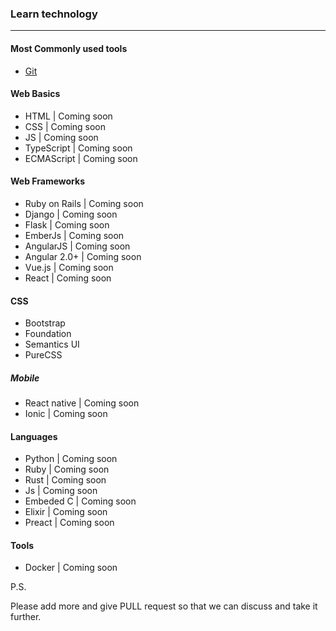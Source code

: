 ### Learn technology
---

#### Most Commonly used tools
- [Git](https://github.com/gdgmadurai/gdgmadurai.github.io/wiki/GIT)

#### Web Basics
- HTML | Coming soon
- CSS | Coming soon
- JS | Coming soon
- TypeScript | Coming soon
- ECMAScript | Coming soon

#### Web Frameworks
- Ruby on Rails | Coming soon
- Django | Coming soon
- Flask | Coming soon
- EmberJs | Coming soon
- AngularJS | Coming soon
- Angular 2.0+ | Coming soon
- Vue.js | Coming soon
- React | Coming soon

#### CSS
- Bootstrap
- Foundation
- Semantics UI
- PureCSS

##### Mobile
- React native | Coming soon
- Ionic | Coming soon

#### Languages
- Python | Coming soon
- Ruby | Coming soon
- Rust | Coming soon
- Js | Coming soon
- Embeded C | Coming soon
- Elixir | Coming soon
- Preact | Coming soon

#### Tools
- Docker | Coming soon


P.S.

Please add more and give PULL request so that we can discuss and take it further.